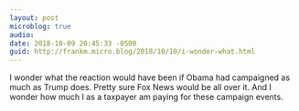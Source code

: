 ```yaml
---
layout: post
microblog: true
audio: 
date: 2018-10-09 20:45:33 -0500
guid: http://frankm.micro.blog/2018/10/10/i-wonder-what.html
---
```

I wonder what the reaction would have been if Obama had campaigned as much as Trump does. Pretty sure Fox News would be all over it. And I wonder how much I as a taxpayer am paying for these campaign events. 
